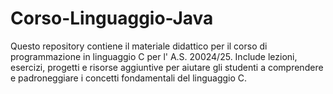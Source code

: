 # Corso-Linguaggio-Java
Questo repository contiene il materiale didattico per il corso di programmazione in linguaggio C per l' A.S. 20024/25. Include lezioni, esercizi, progetti e risorse aggiuntive per aiutare gli studenti a comprendere e padroneggiare i concetti fondamentali del linguaggio C.
